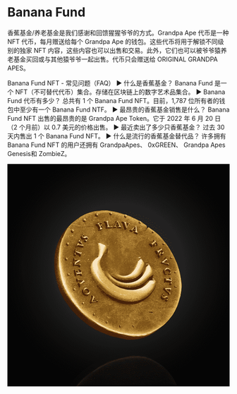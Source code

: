 # Banana Fund

香蕉基金/养老基金是我们感谢和回馈猩猩爷爷的方式。Grandpa Ape 代币是一种 NFT 代币，每月赠送给每个 Grandpa Ape 的钱包。这些代币将用于解锁不同级别的独家 NFT 内容，这些内容也可以出售和交易。此外，它们也可以被爷爷猿养老基金买回或与其他猿爷爷一起出售。代币只会赠送给 ORIGINAL GRANDPA APES。

Banana Fund NFT - 常见问题（FAQ）
▶ 什么是香蕉基金？
Banana Fund 是一个 NFT（不可替代代币）集合。存储在区块链上的数字艺术品集合。
▶ Banana Fund 代币有多少？
总共有 1 个 Banana Fund NFT。目前，1,787 位所有者的钱包中至少有一个 Banana Fund NTF。
▶ 最昂贵的香蕉基金销售是什么？
Banana Fund NFT 出售的最昂贵的是 Grandpa Ape Token。它于 2022 年 6 月 20 日（2 个月前）以 0.7 美元的价格出售。
▶ 最近卖出了多少只香蕉基金？
过去 30 天内售出 1 个 Banana Fund NFT。
▶ 什么是流行的香蕉基金替代品？
许多拥有 Banana Fund NFT 的用户还拥有 GrandpaApes、 0xGREEN、 Grandpa Apes Genesis和 ZombieZ。

![nft](unnamed.png)
